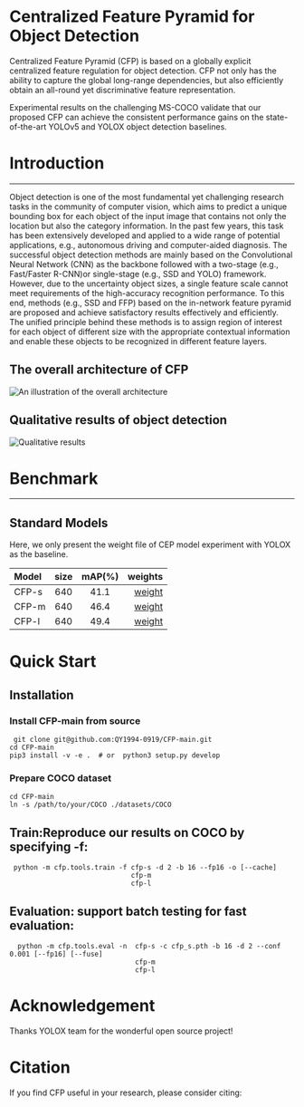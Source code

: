 # Centralized Feature Pyramid for Object Detection

Centralized Feature Pyramid (CFP) is based on a globally explicit centralized feature regulation for object detection. CFP not only has the ability to capture the
global long-range dependencies, but also efficiently obtain an all-round yet discriminative feature representation.<br>  

Experimental results on the challenging MS-COCO validate that our proposed CFP can achieve the consistent performance gains on the state-of-the-art YOLOv5 and YOLOX object detection baselines.<br>  

# Introduction
-----
Object detection is one of the most fundamental yet challenging research tasks in the community of computer vision, which aims to predict a unique bounding box for each object of the input image that contains not only the location but also the category information. In the past few years, this task has been extensively developed and applied to a wide range of potential applications, e.g., autonomous driving and computer-aided diagnosis. The successful object detection methods are mainly based
on the Convolutional Neural Network (CNN) as the backbone followed with a two-stage (e.g., Fast/Faster R-CNN)or single-stage (e.g., SSD and YOLO) framework. However, due to the uncertainty object sizes, a single feature scale cannot meet requirements of the high-accuracy recognition performance. To this end, methods (e.g., SSD and FFP) based on the in-network feature pyramid are proposed and achieve satisfactory results effectively and efficiently. The unified principle behind these methods is to assign region of interest for each object of different size with the appropriate contextual information and enable these objects to be recognized in different feature layers.<br>

## The overall architecture of CFP

![An illustration of the overall architecture](https://github.com/QY1994-0919/CFP-master/assets/overall.png)<br>

## Qualitative results of object detection

![Qualitative results](https://github.com/QY1994-0919/CFP-master/assets/results.png)<br>

# Benchmark<br>
---------
## Standard Models<br>
 Here, we only present the weight file of CEP model experiment with YOLOX as the baseline.<br>
 
| Model | size | mAP(%) | weights |
| :--- | :---: | :---: | ---: |
| CFP-s | 640 | 41.1 | [weight](https://pan.baidu.com/disk/main#/index?category=all&path=%2FCFP-main%2Fweights) | 
| CFP-m | 640 | 46.4 | [weight](https://pan.baidu.com/disk/main#/index?category=all&path=%2FCFP-main%2Fweights) |
| CFP-l | 640 | 49.4 | [weight](https://pan.baidu.com/disk/main#/index?category=all&path=%2FCFP-main%2Fweights) | 

 
# Quick Start<br>
## Installation<br>
  ### Install CFP-main from source<br>
  
  	 git clone git@github.com:QY1994-0919/CFP-main.git         
    cd CFP-main    
    pip3 install -v -e .  # or  python3 setup.py develop   
   
  ### Prepare COCO dataset<br>

    cd CFP-main   
    ln -s /path/to/your/COCO ./datasets/COCO   
    
## Train:Reproduce our results on COCO by specifying -f:<br>

     python -m cfp.tools.train -f cfp-s -d 2 -b 16 --fp16 -o [--cache]
                                  cfp-m
                                  cfp-l
                                                                   
## Evaluation: support batch testing for fast evaluation:<br>
                                  
      python -m cfp.tools.eval -n  cfp-s -c cfp_s.pth -b 16 -d 2 --conf 0.001 [--fp16] [--fuse]
                                   cfp-m
                                   cfp-l
                            



# Acknowledgement<br>
 Thanks YOLOX team for the wonderful open source project!

# Citation
If you find CFP useful in your research, please consider citing:<br>
